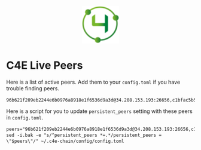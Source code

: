 <p align="center">
  <img height="100" height="auto" src="https://raw.githubusercontent.com/Nodeist/Kurulumlar/main/logos/c4e.png">
</p>


# C4E Live Peers
Here is a list of active peers. Add them to your `config.toml` if you have trouble finding peers.
```
96b621f209eb2244e6b0976a8918e1f6536d9a3d@34.208.153.193:26656,c1bfac5b59966c2fc97d48540b9614f34785fbf3@57.128.144.137:26656,f5d50df79f2aa5a9d18576147f59b8807347b6f9@66.70.178.78:26656,85acd1e5580c950f5ede07c3da4bd814d42cf323@95.179.190.59:26656,fe9a629d1bb3e1e958b2013b6747e3dbbd7ba8d3@149.102.130.176:26656,37f3f290c59dcce9109ac828e9839dc9c22be718@188.34.134.24:26656,bb9cbee9c391f5b0744d5da0ea1abc17ed0ca1b2@159.69.56.25:26656,2f6141859c28c088514b46f7783509aeeb87553f@141.94.193.12:11656
```

Here is a script for you to update `persistent_peers` setting with these peers in `config.toml`.

```
peers="96b621f209eb2244e6b0976a8918e1f6536d9a3d@34.208.153.193:26656,c1bfac5b59966c2fc97d48540b9614f34785fbf3@57.128.144.137:26656,f5d50df79f2aa5a9d18576147f59b8807347b6f9@66.70.178.78:26656,85acd1e5580c950f5ede07c3da4bd814d42cf323@95.179.190.59:26656,fe9a629d1bb3e1e958b2013b6747e3dbbd7ba8d3@149.102.130.176:26656,37f3f290c59dcce9109ac828e9839dc9c22be718@188.34.134.24:26656,bb9cbee9c391f5b0744d5da0ea1abc17ed0ca1b2@159.69.56.25:26656,2f6141859c28c088514b46f7783509aeeb87553f@141.94.193.12:11656"
sed -i.bak -e "s/^persistent_peers *=.*/persistent_peers = \"$peers\"/" ~/.c4e-chain/config/config.toml
```
